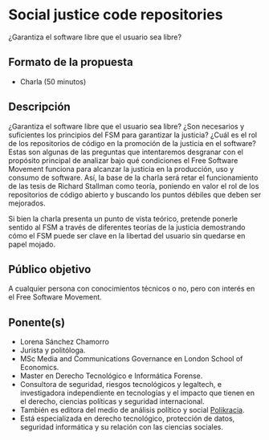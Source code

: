 # Social justice code repositories

¿Garantiza el software libre que el usuario sea libre?

## Formato de la propuesta

* Charla (50 minutos)

## Descripción

¿Garantiza el software libre que el usuario sea libre? ¿Son necesarios y suficientes los principios del FSM para garantizar la justicia? ¿Cuál es el rol de los repositorios de código en la promoción de la justicia en el software? Estas son algunas de las preguntas que intentaremos desgranar con el propósito principal de analizar bajo qué condiciones el Free Software Movement funciona para alcanzar la justicia en la producción, uso y consumo de software. Así, la base de la charla será retar el funcionamiento de las tesis de Richard Stallman como teoría, poniendo en valor el rol de los repositorios de código abierto y buscando los puntos débiles que deben ser mejorados.

Si bien la charla presenta un punto de vista teórico, pretende ponerle sentido al FSM a través de diferentes teorías de la justicia demostrando cómo el FSM puede ser clave en la libertad del usuario sin quedarse en papel mojado.

## Público objetivo

A cualquier persona con conocimientos técnicos o no, pero con interés en el Free Software Movement.

## Ponente(s)

+ Lorena Sánchez Chamorro
+ Jurista y politóloga.
+ MSc Media and Communications Governance en London School of Economics.
+ Master en Derecho Tecnológico e Informática Forense.
+ Consultora de seguridad, riesgos tecnológicos y legaltech, e investigadora independiente en tecnologías y el impacto que tienen en el derecho, ciencias políticas y seguridad internacional.
+ También es editora del medio de análisis político y social [Polikracia](https://polikracia.com/).
+ Está especializada en derecho tecnológico, protección de datos, seguridad informática y su relación con las ciencias sociales.
